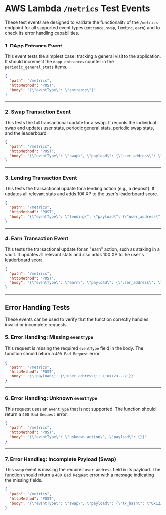 # AWS Lambda `/metrics` Test Events

These test events are designed to validate the functionality of the `/metrics` endpoint for all supported event types (`entrance`, `swap`, `lending`, `earn`) and to check its error handling capabilities.

### 1\. DApp Entrance Event

This event tests the simplest case: tracking a general visit to the application. It should increment the `dapp_entrances` counter in the `periodic_general_stats` items.

```json
{
  "path": "/metrics",
  "httpMethod": "POST",
  "body": "{\"eventType\": \"entrance\"}"
}
```

-----

### 2\. Swap Transaction Event

This tests the full transactional update for a swap. It records the individual swap and updates user stats, periodic general stats, periodic swap stats, and the leaderboard.

```json
{
  "path": "/metrics",
  "httpMethod": "POST",
  "body": "{\"eventType\": \"swap\", \"payload\": {\"user_address\": \"0xd8dA6BF26964aF9D7eEd9e03E53415D37aA96045\", \"tx_hash\": \"0x123abc456def7890123abc456def7890123abc456def7890123abc456def7890\", \"protocol\": \"uniswap_v3\", \"swap_provider\": \"altverse_aggregator\", \"source_chain\": \"ethereum\", \"source_token_address\": \"0xC02aaA39b223FE8D0A0e5C4F27eAD9083C756Cc2\", \"source_token_symbol\": \"WETH\", \"amount_in\": \"1000000000000000000\", \"destination_chain\": \"polygon\", \"destination_token_address\": \"0x0d500B1d8E8eF31E21C99d1Db9A6444d3ADf1270\", \"destination_token_symbol\": \"WMATIC\", \"amount_out\": \"1500000000000000000000\", \"timestamp\": 1729171516}}"
}
```

-----

### 3\. Lending Transaction Event

This tests the transactional update for a lending action (e.g., a deposit). It updates all relevant stats and adds 100 XP to the user's leaderboard score.

```json
{
  "path": "/metrics",
  "httpMethod": "POST",
  "body": "{\"eventType\": \"lending\", \"payload\": {\"user_address\": \"0x742d35Cc6634C0532925a3b844Bc454e4438f44e\", \"tx_hash\": \"0x456def7890123abc456def7890123abc456def7890123abc456def7890123abc\", \"protocol\": \"aave_v3\", \"action\": \"deposit\", \"chain\": \"arbitrum\", \"market_name\": \"USDC.e\", \"token_address\": \"0xFF970A61A04b1cA14834A43f5dE4533eBDDB5CC8\", \"token_symbol\": \"USDC.e\", \"amount\": \"500000000\", \"timestamp\": 1729171600}}"
}
```

-----

### 4\. Earn Transaction Event

This tests the transactional update for an "earn" action, such as staking in a vault. It updates all relevant stats and also adds 100 XP to the user's leaderboard score.

```json
{
  "path": "/metrics",
  "httpMethod": "POST",
  "body": "{\"eventType\": \"earn\", \"payload\": {\"user_address\": \"0x90F8bf6A479f320ead074411a4B0e7944Ea8c9C1\", \"tx_hash\": \"0x7890123abc456def7890123abc456def7890123abc456def7890123abc456def\", \"protocol\": \"yearn_finance\", \"action\": \"stake\", \"chain\": \"ethereum\", \"vault_name\": \"yvWETH\", \"vault_address\": \"0xa258C4606Ca8206D8aA700cE2143D748Ab3b728F\", \"token_address\": \"0xC02aaA39b223FE8D0A0e5C4F27eAD9083C756Cc2\", \"token_symbol\": \"WETH\", \"amount\": \"500000000000000000\", \"timestamp\": 1729171720}}"
}
```

-----

## Error Handling Tests

These events can be used to verify that the function correctly handles invalid or incomplete requests.

### 5\. Error Handling: Missing `eventType`

This request is missing the required `eventType` field in the body. The function should return a `400 Bad Request` error.

```json
{
  "path": "/metrics",
  "httpMethod": "POST",
  "body": "{\"payload\": {\"user_address\": \"0x123...\"}}"
}
```

-----

### 6\. Error Handling: Unknown `eventType`

This request uses an `eventType` that is not supported. The function should return a `400 Bad Request` error.

```json
{
  "path": "/metrics",
  "httpMethod": "POST",
  "body": "{\"eventType\": \"unknown_action\", \"payload\": {}}"
}
```

-----

### 7\. Error Handling: Incomplete Payload (Swap)

This `swap` event is missing the required `user_address` field in its payload. The function should return a `400 Bad Request` error with a message indicating the missing fields.

```json
{
  "path": "/metrics",
  "httpMethod": "POST",
  "body": "{\"eventType\": \"swap\", \"payload\": {\"tx_hash\": \"0x123abc456def7890123abc456def7890123abc456def7890123abc456def7890\", \"timestamp\": 1729171516, \"source_chain\": \"ethereum\", \"destination_chain\": \"polygon\"}}"
}
```